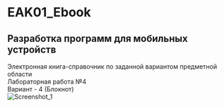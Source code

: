 # EAK01_Ebook
## Разработка программ для мобильных устройств

Электронная книга-справочник по заданной вариантом предметной области  
Лабораторная работа №4  
Вариант - 4 (Блокнот)  
![Screenshot_1](menu_bar.png)